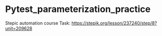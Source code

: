 # Pytest_parameterization_practice
Stepic automation course
Task: https://stepik.org/lesson/237240/step/8?unit=209628
